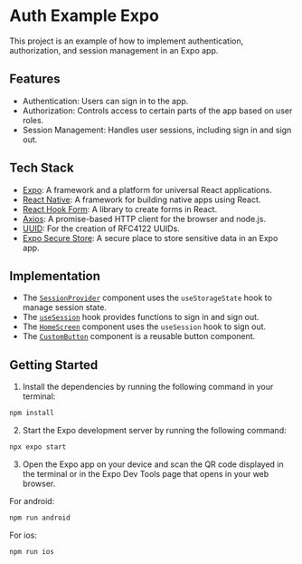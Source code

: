 # Auth Example Expo

This project is an example of how to implement authentication, authorization, and session management in an Expo app.

## Features

- Authentication: Users can sign in to the app.
- Authorization: Controls access to certain parts of the app based on user roles.
- Session Management: Handles user sessions, including sign in and sign out.

## Tech Stack

- [Expo](https://expo.dev/): A framework and a platform for universal React applications.
- [React Native](https://reactnative.dev/): A framework for building native apps using React.
- [React Hook Form](https://react-hook-form.com/): A library to create forms in React.
- [Axios](https://axios-http.com/): A promise-based HTTP client for the browser and node.js.
- [UUID](https://www.npmjs.com/package/uuid): For the creation of RFC4122 UUIDs.
- [Expo Secure Store](https://docs.expo.dev/versions/latest/sdk/securestore/): A secure place to store sensitive data in an Expo app.

## Implementation

- The [`SessionProvider`](providers/SessionProvider.tsx) component uses the `useStorageState` hook to manage session state.
- The [`useSession`](hooks/useSession.ts) hook provides functions to sign in and sign out.
- The [`HomeScreen`](app/(app)/index.tsx) component uses the `useSession` hook to sign out.
- The [`CustomButton`](components/CustomButton.tsx) component is a reusable button component.

## Getting Started

1. Install the dependencies by running the following command in your terminal:

```bash
npm install
```

2. Start the Expo development server by running the following command:

```bash
npx expo start
```

3. Open the Expo app on your device and scan the QR code displayed in the terminal or in the Expo Dev Tools page that opens in your web browser.

For android: 

```bash
npm run android
```

For ios:

```bash
npm run ios
```


